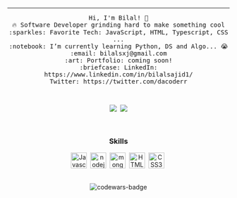 <hr></hr>
<p align="center">
  <samp>
    Hi, I'm Bilal! 👋 <br>
    🔥 Software Developer grinding hard to make something cool  <br>
    :sparkles: Favorite Tech: JavaScript, HTML, Typescript, CSS ... <br>
    :notebook: I’m currently learning Python, DS and Algo... 😭  <br>
    :email:	bilalsxj@gmail.com <br>
    :art: Portfolio: coming soon! <br>
    :briefcase: LinkedIn: https://www.linkedin.com/in/bilalsajid1/ <br>
                Twitter: https://twitter.com/dacoderr
  </samp>
</p>


<br>
<p align="center" 
<a href="https://twitter.com/dacoderr" target="_blank" rel="noreferrer"><img
src="https://img.shields.io/twitter/follow/dacoderr?logo=twitter&style=for-the-badge&color=84cc16&labelColor=1c1917"
/></a>&nbsp;&nbsp;<a href="https://www.github.com/dacoderr" target="_blank" rel="noreferrer"><img
src="https://img.shields.io/github/followers/dacoderr?logo=github&style=for-the-badge&color=84cc16&labelColor=1c1917" /></a>
</p>
<br>

<h3 align="center">Skills</h1>
<p align="center">
<a href="https://developer.mozilla.org/en-US/docs/Web/JavaScript" target="_blank" rel="noreferrer"><img src="https://raw.githubusercontent.com/danielcranney/readme-generator/main/public/icons/skills/javascript-colored.svg" width="36" height="36" alt="Javascript" /></a>&nbsp;
<a href="https://nodejs.org/" target="_blank" rel="noreferrer"><img src="https://raw.githubusercontent.com/danielcranney/readme-generator/main/public/icons/skills/nodejs-colored.svg" width="36" height="36" alt="nodejs" /></a></a>&nbsp;
<!-- <a href="https://expressjs.com/" target="_blank" rel="noreferrer"><img src="https://raw.githubusercontent.com/danielcranney/readme-generator/main/public/icons/skills/Expressjs-colored.svg" width="36" height="36" alt="expressjs" /></a></a>&nbsp; -->
<a href="https://mongodb.com/" target="_blank" rel="noreferrer"><img src="https://raw.githubusercontent.com/danielcranney/readme-generator/main/public/icons/skills/mongodb-colored.svg" width="36" height="36" alt="mongodb" /></a></a>&nbsp;
<a href="https://developer.mozilla.org/en-US/docs/Glossary/HTML5" target="_blank" rel="noreferrer"><img src="https://raw.githubusercontent.com/danielcranney/readme-generator/main/public/icons/skills/html5-colored.svg" width="36" height="36" alt="HTML5" /></a>&nbsp;
<a href="https://www.w3.org/TR/CSS/#css" target="_blank" rel="noreferrer"><img src="https://raw.githubusercontent.com/danielcranney/readme-generator/main/public/icons/skills/css3-colored.svg" width="36" height="36" alt="CSS3" /></a>&nbsp;

</p>

<br>

</div>
<div align="center">
  <img src="https://www.codewars.com/users/dacoderr/badges/large" alt="codewars-badge">
</div>
